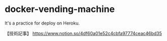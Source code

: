 # docker-vending-machine
It's a practice for deploy on Heroku.

【技術記事】
https://www.notion.so/4df60a01e52c4cbfa97774ceac46bd35

